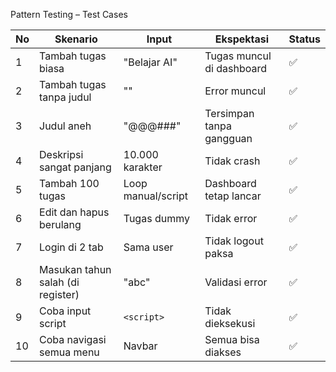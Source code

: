 Pattern Testing – Test Cases

| No | Skenario | Input | Ekspektasi | Status |
|----|----------|-------|------------|--------|
| 1 | Tambah tugas biasa | "Belajar AI" | Tugas muncul di dashboard | ✅ |
| 2 | Tambah tugas tanpa judul | "" | Error muncul | ✅ |
| 3 | Judul aneh | "@@@###" | Tersimpan tanpa gangguan | ✅ |
| 4 | Deskripsi sangat panjang | 10.000 karakter | Tidak crash | ✅ |
| 5 | Tambah 100 tugas | Loop manual/script | Dashboard tetap lancar | ✅ |
| 6 | Edit dan hapus berulang | Tugas dummy | Tidak error | ✅ |
| 7 | Login di 2 tab | Sama user | Tidak logout paksa | ✅ |
| 8 | Masukan tahun salah (di register) | "abc" | Validasi error | ✅ |
| 9 | Coba input script | `<script>` | Tidak dieksekusi | ✅ |
| 10 | Coba navigasi semua menu | Navbar | Semua bisa diakses | ✅ |
